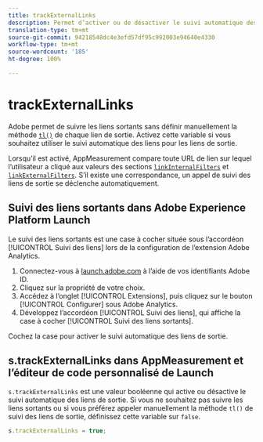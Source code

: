 ```yaml
---
title: trackExternalLinks
description: Permet d’activer ou de désactiver le suivi automatique des liens pour les liens de sortie.
translation-type: tm+mt
source-git-commit: 94218548dc4e3efd57df95c992003e94640e4330
workflow-type: tm+mt
source-wordcount: '185'
ht-degree: 100%

---
```



# trackExternalLinks

Adobe permet de suivre les liens sortants sans définir manuellement la méthode [`tl()`](../functions/tl-method.md) de chaque lien de sortie. Activez cette variable si vous souhaitez utiliser le suivi automatique des liens pour les liens de sortie.

Lorsqu’il est activé, AppMeasurement compare toute URL de lien sur lequel l’utilisateur a cliqué aux valeurs des sections [`linkInternalFilters`](linkinternalfilters.md) et [`linkExternalFilters`](linkexternalfilters.md). S’il existe une correspondance, un appel de suivi des liens de sortie se déclenche automatiquement.

## Suivi des liens sortants dans Adobe Experience Platform Launch

Le suivi des liens sortants est une case à cocher située sous l’accordéon [!UICONTROL Suivi des liens] lors de la configuration de l’extension Adobe Analytics.

1. Connectez-vous à [launch.adobe.com](https://launch.adobe.com) à l’aide de vos identifiants Adobe ID.
2. Cliquez sur la propriété de votre choix.
3. Accédez à l’onglet [!UICONTROL Extensions], puis cliquez sur le bouton [!UICONTROL Configurer] sous Adobe Analytics.
4. Développez l’accordéon [!UICONTROL Suivi des liens], qui affiche la case à cocher [!UICONTROL Suivi des liens sortants].

Cochez la case pour activer le suivi automatique des liens de sortie.

## s.trackExternalLinks dans AppMeasurement et l’éditeur de code personnalisé de Launch

`s.trackExternalLinks` est une valeur booléenne qui active ou désactive le suivi automatique des liens de sortie. Si vous ne souhaitez pas suivre les liens sortants ou si vous préférez appeler manuellement la méthode `tl()` de suivi des liens de sortie, définissez cette variable sur `false`.

```js
s.trackExternalLinks = true;
```
